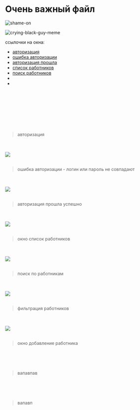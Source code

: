 <h1>Очень важный файл</h1>

![shame-on](https://user-images.githubusercontent.com/81183605/155690822-82773b81-afa3-4a3b-9272-bff60d23de10.gif)


![crying-black-guy-meme](https://user-images.githubusercontent.com/81183605/155691298-409005dc-70e4-4dd0-9fbd-d64de036f7fd.gif)

<p>ссылочки на окна:</p>
<ul>
  <li><a href="#link-auth">авторизация</a></li>
  <li><a href="#link-auth-fail">ошибка авторизации</a></li>
  <li><a href="#link-auth-success">авторизация прошла</a></li>
  <li><a href="#link-employee">список работников</a></li>
  <li><a href="#link-employee-search">поиск работников</a></li>
  <li><a href="#link-"></a></li>
  <li><a href="#link-"></a></li>
</ul>
<br>
<br>
<br>
<br>
<br>
<br>
<br>

>авторизация

<br>
<br>

<img id="link-auth" src="https://user-images.githubusercontent.com/81183605/155681894-00b724f5-87e3-40c4-9a41-064514f59f17.png">

<br>
<br>

>ошибка авторизации - логин или пароль не совпадают

<br>
<br>

<img id="link-auth-fail" src="https://user-images.githubusercontent.com/81183605/155686307-f164282e-af54-45a8-81bf-28583ff910bc.png">

<br>
<br>

>авторизация прошла успешно

<br>
<br>

<img id="link-auth-success" src="https://user-images.githubusercontent.com/81183605/155686469-112dce11-c95a-4932-88db-4e546bbdb34e.png">

<br>
<br>

>окно список работников

<br>
<br>

<img id="link-employee" src="https://user-images.githubusercontent.com/81183605/155686653-3b20d4e0-563e-41e4-8652-61dfa022ccb1.png">

<br>
<br>

>поиск по работникам

<br>
<br>

<img id="link-employee-search" src="https://user-images.githubusercontent.com/50911976/163559700-64ba92c6-a158-4775-bc13-0f4106e24551.png">

<br>
<br>

>фильтрация работников

<br>
<br>

<img id="link-employee-filter" src="https://user-images.githubusercontent.com/81183605/155691773-3750b43d-ccad-43a4-8d0c-834668d43630.png">

<br>
<br>

>окно добавление работника

<br>
<br>

<img id="link-employee-new" src="">


<br>
<br>

>вапавпав

<br>
<br>

<img id="link-" src="">





























<br>
<br>

>вапавп

<br>
<br>

<img id="link-" src="">


